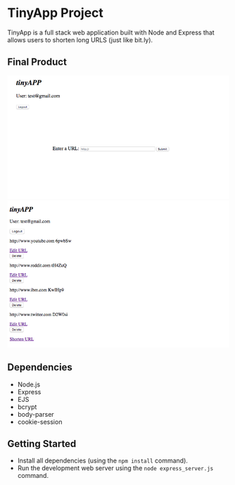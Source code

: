 # TinyApp Project

TinyApp is a full stack web application built with Node and Express that allows users to shorten long URLS (just like bit.ly).

## Final Product

!["Main page to enter a URL for shortening"](https://github.com/RyanKendrick/tinyapp/blob/master/docs/tinyapp_newurl.png?raw=true)
!["Page displaying list of shortened URLS"](https://github.com/RyanKendrick/tinyapp/blob/master/docs/tinyapp_urls.png?raw=true)

## Dependencies

- Node.js
- Express
- EJS
- bcrypt
- body-parser
- cookie-session

## Getting Started

- Install all dependencies (using the `npm install` command).
- Run the development web server using the `node express_server.js` command.

